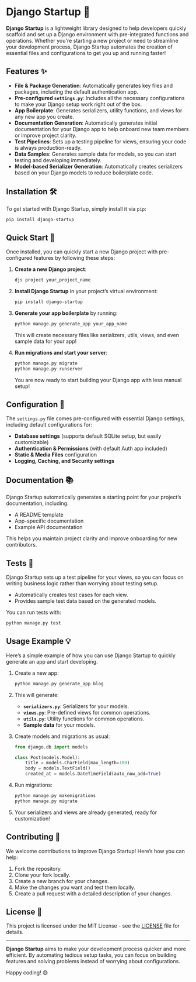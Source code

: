 

# Django Startup 🚀

**Django Startup** is a lightweight library designed to help developers quickly scaffold and set up a Django environment with pre-integrated functions and operations. Whether you're starting a new project or need to streamline your development process, Django Startup automates the creation of essential files and configurations to get you up and running faster!

## Features ✨

- **File & Package Generation**: Automatically generates key files and packages, including the default authentication app.
- **Pre-configured `settings.py`**: Includes all the necessary configurations to make your Django setup work right out of the box.
- **App Boilerplate**: Generates serializers, utility functions, and views for any new app you create.
- **Documentation Generation**: Automatically generates initial documentation for your Django app to help onboard new team members or improve project clarity.
- **Test Pipelines**: Sets up a testing pipeline for views, ensuring your code is always production-ready.
- **Data Samples**: Generates sample data for models, so you can start testing and developing immediately.
- **Model-based Serializer Generation**: Automatically creates serializers based on your Django models to reduce boilerplate code.

## Installation 🛠️

To get started with Django Startup, simply install it via `pip`:

```bash
pip install django-startup
```

## Quick Start 🚀

Once installed, you can quickly start a new Django project with pre-configured features by following these steps:

1. **Create a new Django project**:

   ```bash
   djs project your_project_name
   ```

2. **Install Django Startup** in your project’s virtual environment:

   ```bash
   pip install django-startup
   ```

3. **Generate your app boilerplate** by running:

   ```bash
   python manage.py generate_app your_app_name
   ```

   This will create necessary files like serializers, utils, views, and even sample data for your app!

4. **Run migrations and start your server**:

   ```bash
   python manage.py migrate
   python manage.py runserver
   ```

   You are now ready to start building your Django app with less manual setup!

## Configuration 🔧

The `settings.py` file comes pre-configured with essential Django settings, including default configurations for:

- **Database settings** (supports default SQLite setup, but easily customizable)
- **Authentication & Permissions** (with default Auth app included)
- **Static & Media Files** configuration
- **Logging, Caching, and Security settings**

## Documentation 📚

Django Startup automatically generates a starting point for your project’s documentation, including:

- A README template
- App-specific documentation
- Example API documentation

This helps you maintain project clarity and improve onboarding for new contributors.

## Tests 🧪

Django Startup sets up a test pipeline for your views, so you can focus on writing business logic rather than worrying about testing setup.

- Automatically creates test cases for each view.
- Provides sample test data based on the generated models.

You can run tests with:

```bash
python manage.py test
```

## Usage Example 💡

Here’s a simple example of how you can use Django Startup to quickly generate an app and start developing.

1. Create a new app:

   ```bash
   python manage.py generate_app blog
   ```

2. This will generate:
   - **`serializers.py`**: Serializers for your models.
   - **`views.py`**: Pre-defined views for common operations.
   - **`utils.py`**: Utility functions for common operations.
   - **Sample data** for your models.
   
3. Create models and migrations as usual:

   ```python
   from django.db import models

   class Post(models.Model):
       title = models.CharField(max_length=100)
       body = models.TextField()
       created_at = models.DateTimeField(auto_now_add=True)
   ```

4. Run migrations:

   ```bash
   python manage.py makemigrations
   python manage.py migrate
   ```

5. Your serializers and views are already generated, ready for customization!

## Contributing 🤝

We welcome contributions to improve Django Startup! Here’s how you can help:

1. Fork the repository.
2. Clone your fork locally.
3. Create a new branch for your changes.
4. Make the changes you want and test them locally.
5. Create a pull request with a detailed description of your changes.

## License 📜

This project is licensed under the MIT License - see the [LICENSE](LICENSE) file for details.

---

**Django Startup** aims to make your development process quicker and more efficient. By automating tedious setup tasks, you can focus on building features and solving problems instead of worrying about configurations.

Happy coding! 😄

